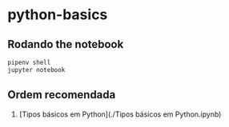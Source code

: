 # python-basics

## Rodando the notebook

```sh
pipenv shell
jupyter notebook
```

## Ordem recomendada

1. [Tipos básicos em Python](./Tipos básicos em Python.ipynb)
